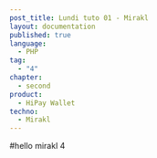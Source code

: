 ```yaml
---
post_title: Lundi tuto 01 - Mirakl
layout: documentation
published: true
language:
  - PHP
tag:
  - "4"
chapter:
  - second
product:
  - HiPay Wallet
techno:
  - Mirakl
---
```


#hello mirakl 4